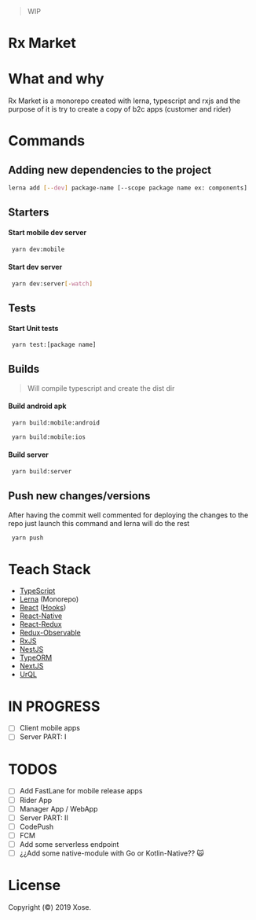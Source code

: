 > WIP

# Rx Market

# What and why

Rx Market is a monorepo created with lerna, typescript and rxjs and the purpose of it is try to create a copy of b2c apps (customer and rider)

# Commands

## Adding new dependencies to the project

```sh
lerna add [--dev] package-name [--scope package name ex: components]
```

## Starters

#### Start mobile dev server

```sh
 yarn dev:mobile
```

#### Start dev server

```sh
 yarn dev:server[-watch]
```

## Tests

#### Start Unit tests

```sh
 yarn test:[package name]
```

## Builds

> Will compile typescript and create the dist dir

#### Build android apk

```sh
 yarn build:mobile:android
```

```sh
 yarn build:mobile:ios
```

#### Build server

```sh
 yarn build:server
```

## Push new changes/versions

After having the commit well commented for deploying the changes to the repo just launch this command and lerna will do the rest

```sh
 yarn push
```

# Teach Stack

- [TypeScript](https://github.com/Microsoft/TypeScript)
- [Lerna](https://github.com/lerna/lerna) (Monorepo)
- [React](https://github.com/facebook/react) ([Hooks](https://reactjs.org/docs/hooks-intro.html))
- [React-Native](https://github.com/facebook/react-native)
- [React-Redux](https://github.com/reduxjs/react-redux)
- [Redux-Observable](https://github.com/redux-observable/redux-observable/)
- [RxJS](https://github.com/ReactiveX/RxJS)
- [NestJS](https://nestjs.com)
- [TypeORM](https://github.com/typeorm/typeorm)
- [NextJS](https://github.com/zeit/next.js)
- [UrQL](https://github.com/FormidableLabs/urql)

# IN PROGRESS

- [ ] Client mobile apps
- [ ] Server PART: I

# TODOS

- [ ] Add FastLane for mobile release apps
- [ ] Rider App
- [ ] Manager App / WebApp
- [ ] Server PART: II
- [ ] CodePush
- [ ] FCM
- [ ] Add some serverless endpoint
- [ ] ¿¿Add some native-module with Go or Kotlin-Native?? 🙀

# License

Copyright (©) 2019 Xose.